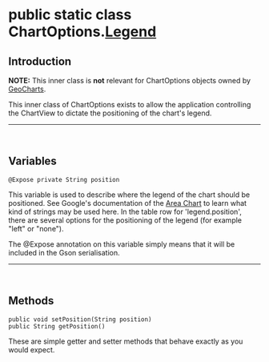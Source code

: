 # public static class ChartOptions.[Legend](Legend.md) #

## Introduction ##

**NOTE:** This inner class is **not** relevant for ChartOptions objects owned by [GeoCharts](GeoChart.md).

This inner class of ChartOptions exists to allow the application controlling the ChartView to dictate the positioning of the chart's legend.


---


<br />

## Variables ##

```
@Expose private String position
```
This variable is used to describe where the legend of the chart should be positioned. See Google's documentation of the [Area Chart](https://developers.google.com/chart/interactive/docs/gallery/areachart#Configuration_Options) to learn what kind of strings may be used here. In the table row for 'legend.position', there are several options for the positioning of the legend (for example "left" or "none").

The @Expose annotation on this variable simply means that it will be included in the Gson serialisation.


---


<br />

## Methods ##

```
public void setPosition(String position)
public String getPosition()
```
These are simple getter and setter methods that behave exactly as you would expect.